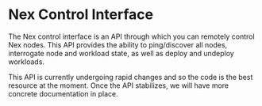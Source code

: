 # Nex Control Interface
The Nex control interface is an API through which you can remotely control Nex nodes. This API provides the ability to ping/discover all nodes, interrogate node and workload state, as well as deploy and undeploy workloads.

This API is currently undergoing rapid changes and so the code is the best resource at the moment. Once the API stabilizes, we will have more concrete documentation in place.